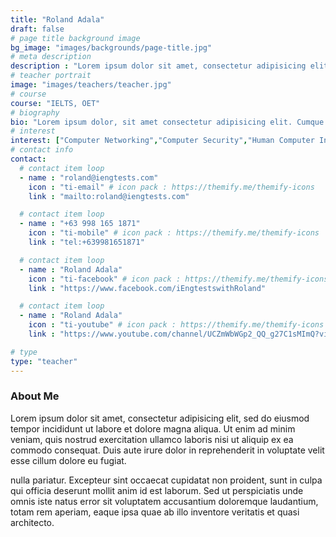 ```yaml
---
title: "Roland Adala"
draft: false
# page title background image
bg_image: "images/backgrounds/page-title.jpg"
# meta description
description : "Lorem ipsum dolor sit amet, consectetur adipisicing elit, sed do eiusmod tempor incididunt ut labore. dolore magna aliqua. Ut enim ad minim veniam, quis nostrud."
# teacher portrait
image: "images/teachers/teacher.jpg"
# course
course: "IELTS, OET"
# biography
bio: "Lorem ipsum dolor, sit amet consectetur adipisicing elit. Cumque accusamus tenetur ea harum delectus ab consequatur excepturi, odit qui in quo quia voluptate nam optio, culpa aspernatur. Error placeat iusto officia voluptas quae."
# interest
interest: ["Computer Networking","Computer Security","Human Computer Interfacing"]
# contact info
contact:
  # contact item loop
  - name : "roland@iengtests.com"
    icon : "ti-email" # icon pack : https://themify.me/themify-icons
    link : "mailto:roland@iengtests.com"

  # contact item loop
  - name : "+63 998 165 1871"
    icon : "ti-mobile" # icon pack : https://themify.me/themify-icons
    link : "tel:+639981651871"

  # contact item loop
  - name : "Roland Adala"
    icon : "ti-facebook" # icon pack : https://themify.me/themify-icons
    link : "https://www.facebook.com/iEngtestswithRoland"

  # contact item loop
  - name : "Roland Adala"
    icon : "ti-youtube" # icon pack : https://themify.me/themify-icons
    link : "https://www.youtube.com/channel/UCZmWbWGp2_QQ_g27C1sMImQ?view_as=subscriber"

# type
type: "teacher"
---
```


### About Me

Lorem ipsum dolor sit amet, consectetur adipisicing elit, sed do eiusmod tempor incididunt ut
labore et dolore magna aliqua. Ut enim ad minim veniam, quis nostrud exercitation ullamco laboris nisi ut aliquip ex ea commodo consequat. Duis aute irure dolor in reprehenderit in voluptate velit esse cillum dolore eu fugiat.

nulla pariatur. Excepteur sint occaecat cupidatat non proident, sunt in culpa qui officia deserunt mollit
anim id est laborum. Sed ut perspiciatis unde omnis iste natus error sit voluptatem accusantium doloremque
laudantium, totam rem aperiam, eaque ipsa quae ab illo inventore veritatis et quasi architecto.